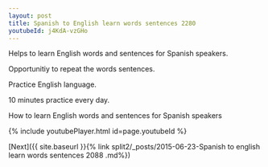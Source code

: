 ```yaml
---
layout: post
title: Spanish to English learn words sentences 2280 
youtubeId: j4KdA-vzGHo
---
```

 
 
Helps to learn English words and sentences for Spanish speakers.

Opportunitiy to repeat the words sentences. 

Practice English language. 
 
10 minutes practice every day. 
 
How to learn English words and sentences for Spanish speakers 
 
{% include youtubePlayer.html id=page.youtubeId %}
 
 
[Next]({{ site.baseurl }}{% link  split2/_posts/2015-06-23-Spanish to english learn words sentences 2088 .md%})
 
